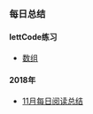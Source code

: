 ### 每日总结

#### lettCode练习
* [数组](/leetcode/array.html)

#### 2018年
* [11月每日阅读总结](/the-daily-summary/year/2018/11.md)